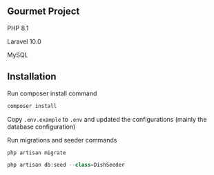 ## Gourmet Project

PHP 8.1

Laravel 10.0

MySQL

## Installation

Run composer install command

  ```php
  composer install
  ```

Copy   ``` .env.example ``` to ```.env``` and updated the configurations (mainly the database configuration)


Run migrations and seeder commands

  ```php
  php artisan migrate
  ```

  ```php
  php artisan db:seed --class=DishSeeder
  ```
